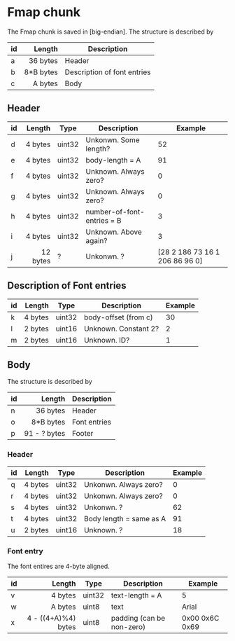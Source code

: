# Fmap chunk
The Fmap chunk is saved in [big-endian]. The structure is described by

id  | Length        |  Description
----|--------------:|-----------------------------
a   | 36 bytes      | Header
b   | 8*B bytes     | Description of font entries
c   | A bytes       | Body


## Header

id  | Length        | Type    | Description             | Example
----|--------------:|---------|-------------------------|----------------
d   | 4 bytes       | uint32  | Unkonwn. Some length?   | 52
e   | 4 bytes       | uint32  | body-length = A         | 91
f   | 4 bytes       | uint32  | Unknown. Always zero?   | 0
g   | 4 bytes       | uint32  | Unknown. Always zero?   | 0
h   | 4 bytes       | uint32  | number-of-font-entries = B | 3
i   | 4 bytes       | uint32  | Unknown. Above again?   | 3
j   | 12 bytes      | ?       | Unkonwn. ?              | [28 2 186 73 16 1 206 86 96 0]


## Description of Font entries

id  | Length        | Type    | Description             | Example
----|--------------:|---------|-------------------------|----------------
k   | 4 bytes       | uint32  | body-offset (from c)    | 30
l   | 2 bytes       | uint16  | Unknown. Constant 2?    | 2
m   | 2 bytes       | uint16  | Unknown. ID?            | 1


## Body
The structure is described by

id  | Length        |  Description
----|--------------:|-----------------------------
n   | 36 bytes      | Header
o   | 8*B bytes     | Font entries
p   | 91 - ? bytes  | Footer


### Header

id  | Length        | Type    | Description             | Example
----|--------------:|---------|-------------------------|----------------
q   | 4 bytes       | uint32  | Unkonwn. Always zero?   | 0
r   | 4 bytes       | uint32  | Unkonwn. Always zero?   | 0
s   | 4 bytes       | uint32  | Unkonwn. ?              | 62
t   | 4 bytes       | uint32  | Body length = same as A | 91
u   | 2 bytes       | uint16  | Unknown. ?              | 18


### Font entry
The font entires are 4-byte aligned.

id  | Length              | Type    | Description               | Example
----|--------------------:|---------|---------------------------|----------------
v   | 4 bytes             | uint32  | text-length = A           | 5
w   | A bytes             | uint8   | text                      | Arial
x   | 4 - ((4+A)%4) bytes | uint8   | padding (can be non-zero) | 0x00 0x6C 0x69
